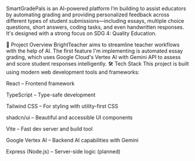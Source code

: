 SmartGradePals is an AI-powered platform I’m building to assist educators by automating grading and providing personalized feedback across different types of student submissions—including essays, multiple choice questions, short answers, coding tasks, and even handwritten responses. It's designed with a strong focus on SDG 4: Quality Education.

🚀 Project Overview
BrightTeacher aims to streamline teacher workflows with the help of AI. The first feature I'm implementing is automated essay grading, which uses Google Cloud's Vertex AI with Gemini API to assess and score student responses intelligently.
🛠️ Tech Stack
This project is built using modern web development tools and frameworks:

React – Frontend framework

TypeScript – Type-safe development

Tailwind CSS – For styling with utility-first CSS

shadcn/ui – Beautiful and accessible UI components

Vite – Fast dev server and build tool

Google Vertex AI – Backend AI capabilities with Gemini

Express (Node.js) – Server-side logic (planned)
